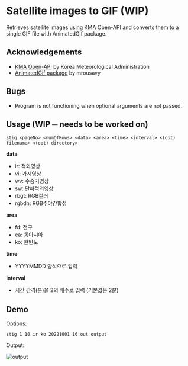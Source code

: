 # Satellite images to GIF (WIP)

Retrieves satellite images using KMA Open-API and converts them to a single GIF file with AnimatedGif package.

## Acknowledgements

 - [KMA Open-API](https://www.data.go.kr/data/15058167/openapi.do) by Korea Meteorological Administration
 - [AnimatedGif package](https://github.com/mrousavy/AnimatedGif) by mrousavy
 
## Bugs

- Program is not functioning when optional arguments are not passed.

## Usage (WIP ─ needs to be worked on)

```
stig <pageNo> <numOfRows> <data> <area> <time> <interval> <(opt) filename> <(opt) directory>
```
**data**
- ir: 적외영상
- vi: 가시영상
- wv: 수증기영상
- sw: 단파적외영상
- rbgt: RGB컬러
- rgbdn: RGB주야간합성

**area**
- fd: 전구
- ea: 동아시아
- ko: 한반도

**time**
- YYYYMMDD 양식으로 입력

**interval**
- 시간 간격(분)을 2의 배수로 입력 (기본값은 2분)

## Demo

Options:

```
stig 1 10 ir ko 20221001 16 out output
```

Output:

![output](../img/out_resized.gif)
